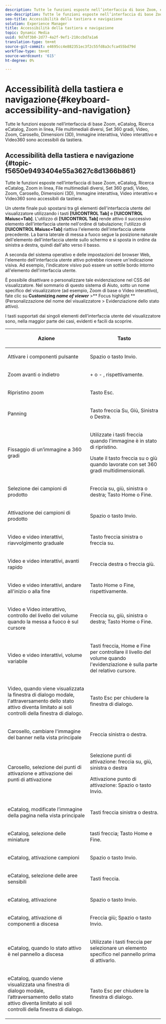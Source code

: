 ```yaml
---
description: Tutte le funzioni esposte nell’interfaccia di base Zoom, eCatalog, Ricerca eCatalog, Zoom in linea, File multimediali diversi, Set 360 gradi, Video, Zoom, Dimensionale (3D), Carosello, Immagine interattiva, Video interattivo e Video360 sono accessibili da tastiera.
seo-description: Tutte le funzioni esposte nell’interfaccia di base Zoom, eCatalog, Ricerca eCatalog, Zoom in linea, File multimediali diversi, Set 360 gradi, Video, Zoom, Dimensionale (3D), Carosello, Immagine interattiva, Video interattivo e Video360 sono accessibili da tastiera.
seo-title: Accessibilità della tastiera e navigazione
solution: Experience Manager
title: Accessibilità della tastiera e navigazione
topic: Dynamic Media
uuid: 9d7df3b0-2d77-4a2f-9ef1-210ccbd7a1a6
translation-type: tm+mt
source-git-commit: e4695cc4e882351ec3f2c55fd8a3cfca455bd79d
workflow-type: tm+mt
source-wordcount: '615'
ht-degree: 0%

---
```



# Accessibilità della tastiera e navigazione{#keyboard-accessibility-and-navigation}

Tutte le funzioni esposte nell’interfaccia di base Zoom, eCatalog, Ricerca eCatalog, Zoom in linea, File multimediali diversi, Set 360 gradi, Video, Zoom, Carosello, Dimensioni (3D), Immagine interattiva, Video interattivo e Video360 sono accessibili da tastiera.

<!-- Updated June 1, 2020 from https://wiki.corp.adobe.com/pages/viewpage.action?spaceKey=scene7qa&title=s7Viewers%2C+S7SDK%2C+S7OnDemand+Release+Notes - Contact is Sasha -->

## Accessibilità della tastiera e navigazione {#topic-f5650e9493404e55a3627c8d1366b861}

Tutte le funzioni esposte nell’interfaccia di base Zoom, eCatalog, Ricerca eCatalog, Zoom in linea, File multimediali diversi, Set 360 gradi, Video, Zoom, Carosello, Dimensioni (3D), Immagine interattiva, Video interattivo e Video360 sono accessibili da tastiera.

Un utente finale può spostarsi tra gli elementi dell&#39;interfaccia utente del visualizzatore utilizzando i tasti **[!UICONTROL Tab]** e **[!UICONTROL Maiusc+Tab]**. L&#39;utilizzo di **[!UICONTROL Tab]** rende attivo il successivo elemento dell&#39;interfaccia utente nell&#39;ordine di tabulazione; l&#39;utilizzo di **[!UICONTROL Maiusc+Tab]** riattiva l&#39;elemento dell&#39;interfaccia utente precedente. La barra laterale di messa a fuoco segue la posizione naturale dell&#39;elemento dell&#39;interfaccia utente sullo schermo e si sposta in ordine da sinistra a destra, quindi dall&#39;alto verso il basso.

A seconda del sistema operativo e delle impostazioni del browser Web, l&#39;elemento dell&#39;interfaccia utente attivo potrebbe ricevere un&#39;indicazione visiva. Ad esempio, l&#39;indicatore visivo può essere un sottile bordo intorno all&#39;elemento dell&#39;interfaccia utente.

È possibile disattivare o personalizzare tale evidenziazione nel CSS del visualizzatore. Nel sommario di questo sistema di Aiuto, sotto un nome specifico del visualizzatore (ad esempio, Zoom di base o Video interattivo), fate clic su **Customizing *name of viewer*** >** Focus highlight **(Personalizzazione del nome del visualizzatore > Evidenziazione dello stato attivo).

I tasti supportati dai singoli elementi dell’interfaccia utente del visualizzatore sono, nella maggior parte dei casi, evidenti e facili da scoprire.

<table id="table_8C49100412224324BF1DBF7FDFDCCBF8"> 
 <thead> 
  <tr> 
   <th colname="col1" class="entry"> <p>Azione </p> </th> 
   <th colname="col2" class="entry"> <p>Tasto </p> </th> 
  </tr> 
 </thead>
 <tbody> 
  <tr> 
   <td colname="col1"> <p>Attivare i componenti pulsante </p> </td> 
   <td colname="col2"> <p>Spazio o tasto Invio. </p> </td> 
  </tr> 
  <tr> 
   <td colname="col1"> <p>Zoom avanti o indietro </p> </td> 
   <td colname="col2"> <p> <span class="uicontrol"> +  </span> o  <span class="uicontrol"> -  </span>, rispettivamente. </p> </td> 
  </tr> 
  <tr> 
   <td colname="col1"> <p>Ripristino zoom </p> </td> 
   <td colname="col2"> <p>Tasto Esc. </p> </td> 
  </tr> 
  <tr> 
   <td colname="col1"> <p>Panning </p> </td> 
   <td colname="col2"> <p>Tasto freccia Su, Giù, Sinistra o Destra. </p> </td> 
  </tr> 
  <tr> 
   <td colname="col1"> <p>Fissaggio di un’immagine a 360 gradi </p> </td> 
   <td colname="col2"> <p>Utilizzate i tasti freccia quando l'immagine è in stato di ripristino. </p> <p>Usate il tasto freccia su o giù quando lavorate con set 360 gradi multidimensionali. </p> </td> 
  </tr> 
  <tr> 
   <td colname="col1"> <p>Selezione dei campioni di prodotto </p> </td> 
   <td colname="col2"> <p>Freccia su, giù, sinistra o destra; Tasto Home o Fine. </p> </td> 
  </tr> 
  <tr> 
   <td colname="col1"> <p>Attivazione dei campioni di prodotto </p> </td> 
   <td colname="col2"> <p>Spazio o tasto Invio. </p> </td> 
  </tr> 
  <tr> 
   <td colname="col1"> <p>Video e video interattivi, riavvolgimento graduale </p> </td> 
   <td colname="col2"> <p>Tasto freccia sinistra o freccia su. </p> </td> 
  </tr> 
  <tr> 
   <td colname="col1"> <p>Video e video interattivi, avanti rapido </p> </td> 
   <td colname="col2"> <p>Freccia destra o freccia giù. </p> </td> 
  </tr> 
  <tr> 
   <td colname="col1"> <p>Video e video interattivi, andare all'inizio o alla fine </p> </td> 
   <td colname="col2"> <p>Tasto Home o Fine, rispettivamente. </p> </td> 
  </tr> 
  <tr> 
   <td colname="col1"> <p>Video e Video interattivo, controllo del livello del volume quando la messa a fuoco è sul cursore </p> </td> 
   <td colname="col2"> <p>Freccia su, giù, sinistra o destra; Tasto Home o Fine. </p> </td> 
  </tr> 
  <tr> 
   <td colname="col1"> <p>Video e video interattivi, volume variabile </p> </td> 
   <td colname="col2"> <p>Tasti freccia, Home e Fine per controllare il livello del volume quando l'evidenziazione è sulla parte del relativo cursore. </p> </td> 
  </tr> 
  <tr> 
   <td colname="col1"> <p>Video, quando viene visualizzata la finestra di dialogo modale, l'attraversamento dello stato attivo diventa limitato ai soli controlli della finestra di dialogo. </p> </td> 
   <td colname="col2"> <p>Tasto Esc per chiudere la finestra di dialogo. </p> </td> 
  </tr> 
  <tr> 
   <td colname="col1"> <p>Carosello, cambiare l'immagine del banner nella vista principale </p> </td> 
   <td colname="col2"> <p>Freccia sinistra o destra. </p> </td> 
  </tr> 
  <tr> 
   <td colname="col1"> <p>Carosello, selezione dei punti di attivazione e attivazione dei punti di attivazione </p> </td> 
   <td colname="col2"> <p>Selezione punti di attivazione: freccia su, giù, sinistra o destra </p> <p>Attivazione punto di attivazione: Spazio o tasto Invio. </p> </td> 
  </tr> 
  <tr> 
   <td colname="col1"> <p>eCatalog, modificate l’immagine della pagina nella vista principale </p> </td> 
   <td colname="col2"> <p> Tasti freccia sinistra o destra. </p> </td> 
  </tr> 
  <tr> 
   <td colname="col1"> <p>eCatalog, selezione delle miniature </p> </td> 
   <td colname="col2"> <p>tasti freccia; Tasto Home e Fine. </p> </td> 
  </tr> 
  <tr> 
   <td colname="col1"> <p>eCatalog, attivazione campioni </p> </td> 
   <td colname="col2"> <p>Spazio o tasto Invio. </p> </td> 
  </tr> 
  <tr> 
   <td colname="col1"> <p>eCatalog, selezione delle aree sensibili </p> </td> 
   <td colname="col2"> <p>Tasti freccia. </p> </td> 
  </tr> 
  <tr> 
   <td colname="col1"> <p>eCatalog, attivazione </p> </td> 
   <td colname="col2"> <p>Spazio o tasto Invio. </p> </td> 
  </tr> 
  <tr> 
   <td colname="col1"> <p>eCatalog, attivazione di componenti a discesa </p> </td> 
   <td colname="col2"> <p> Freccia giù; Spazio o tasto Invio. </p> </td> 
  </tr> 
  <tr> 
   <td colname="col1"> <p>eCatalog, quando lo stato attivo è nel pannello a discesa </p> </td> 
   <td colname="col2"> <p>Utilizzate i tasti freccia per selezionare un elemento specifico nel pannello prima di attivarlo. </p> </td> 
  </tr> 
  <tr> 
   <td colname="col1"> <p>eCatalog, quando viene visualizzata una finestra di dialogo modale, l’attraversamento dello stato attivo diventa limitato ai soli controlli della finestra di dialogo. </p> </td> 
   <td colname="col2"> <p>Tasto Esc per chiudere la finestra di dialogo. </p> </td> 
  </tr> 
 </tbody> 
</table>

